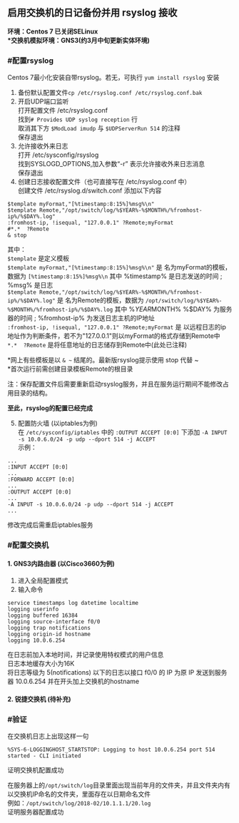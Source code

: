 ## 启用交换机的日记备份并用 rsyslog 接收
**环境：Centos 7 已关闭SELinux**  
**\*交换机模拟环境：GNS3(约3月中旬更新实体环境)**

### #配置rsyslog
Centos 7最小化安装自带rsyslog。若无，可执行 `yum install rsyslog` 安装  
1. 备份默认配置文件`cp /etc/rsyslog.conf /etc/rsyslog.conf.bak`
2. 开启UDP端口监听  
打开配置文件 /etc/rsyslog.conf  
找到`# Provides UDP syslog reception` 行  
取消其下方 `$ModLoad imudp` 与 `$UDPServerRun 514` 的注释  
保存退出
3. 允许接收外来日志  
打开 /etc/sysconfig/rsyslog  
找到SYSLOGD_OPTIONS,加入参数“-r” 表示允许接收外来日志消息  
保存退出  
4. 创建日志接收配置文件（也可直接写在 /etc/rsyslog.conf 中）  
创建文件 /etc/rsyslog.d/switch.conf 添加以下内容  
```
$template myFormat,"[%timestamp:8:15%]%msg%\n"
$template Remote,"/opt/switch/log/%$YEAR%-%$MONTH%/%fromhost-ip%/%$DAY%.log"
:fromhost-ip, !isequal, "127.0.0.1" ?Remote;myFormat
#*.*  ?Remote
& stop
```
其中：  
`$template` 是定义模板  
`$template myFormat,"[%timestamp:8:15%]%msg%\n"` 是 名为myFormat的模板，数据为 `[%timestamp:8:15%]%msg%\n` 其中 %timestamp% 是日志发送的时间 ; %msg% 是日志  
`$template Remote,"/opt/switch/log/%$YEAR%-%$MONTH%/%fromhost-ip%/%$DAY%.log"` 是 名为Remote的模板，数据为 `/opt/switch/log/%$YEAR%-%$MONTH%/%fromhost-ip%/%$DAY%.log` 其中 %$YEAR% %$MONTH% %$DAY% 为服务器的时间 ; %fromhost-ip% 为发送日志主机的IP地址  
`:fromhost-ip, !isequal, "127.0.0.1" ?Remote;myFormat` 是 以远程日志的ip地址作为判断条件，若不为"127.0.0.1"则以myFormat的格式存储到Remote中  
`*.*  ?Remote` 是将任意地址的日志储存到Remote中(此处已注释)

\*网上有些模板是以 `& ~` 结尾的。最新版rsyslog提示使用 stop 代替 ~  
\*首次运行前需创建目录模板Remote的根目录  

注：保存配置文件后需要重新启动rsyslog服务，并且在服务运行期间不能修改占用目录的结构。

**至此，rsyslog的配置已经完成**

5. 配置防火墙 (以iptables为例)  
在 `/etc/sysconfig/iptables` 中的 `:OUTPUT ACCEPT [0:0]` 下添加 `-A INPUT -s 10.0.6.0/24 -p udp --dport 514 -j ACCEPT`  
示例：
```
...
:INPUT ACCEPT [0:0]
...
:FORWARD ACCEPT [0:0]
...
:OUTPUT ACCEPT [0:0]
...
-A INPUT -s 10.0.6.0/24 -p udp --dport 514 -j ACCEPT
...
```
修改完成后需重启iptables服务

### #配置交换机
#### 1. GNS3内路由器 (以Cisco3660为例)
1. 进入全局配置模式
2. 输入命令
```
service timestamps log datetime localtime
logging userinfo
logging buffered 16384
logging source-interface f0/0
logging trap notifications
logging origin-id hostname
logging 10.0.6.254
```
在日志前加入本地时间，并记录使用特权模式的用户信息  
日志本地缓存大小为16K  
将日志等级为 5(notifications) 以下的日志以接口 f0/0 的 IP 为原 IP 发送到服务器 10.0.6.254 并在开头加上交换机的hostname  

#### 2. 锐捷交换机 (待补充)

### #验证
在交换机日志上出现这样一句
```
%SYS-6-LOGGINGHOST_STARTSTOP: Logging to host 10.0.6.254 port 514 started - CLI initiated
```
证明交换机配置成功

在服务器上的`/opt/switch/log`目录里面出现当前年月的文件夹，并且文件夹内有以交换机IP命名的文件夹，里面存在以日期命名文件  
例如：`/opt/switch/log/2018-02/10.1.1.1/20.log`  
证明服务器配置成功
